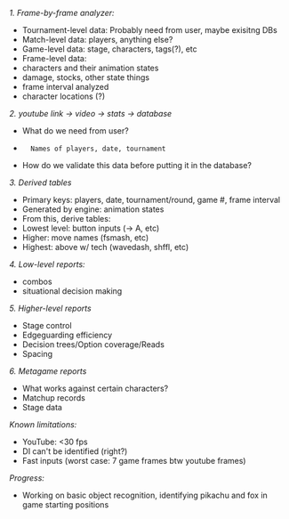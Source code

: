 
*1. Frame-by-frame analyzer:*
- Tournament-level data: Probably need from user, maybe exisitng DBs
- Match-level data: players, anything else?
- Game-level data: stage, characters, tags(?), etc
- Frame-level data:
-   characters and their animation states
-   damage, stocks, other state things
-   frame interval analyzed
-   character locations (?)

*2. youtube link -> video -> stats -> database*
-	What do we need from user?
-		Names of players, date, tournament
-	How do we validate this data before putting it in the database?

*3. Derived tables*
-	Primary keys: players, date, tournament/round, game #, frame interval
-	Generated by engine: animation states
-	From this, derive tables:
-	Lowest level: button inputs (-> A, etc)
-	Higher: move names (fsmash, etc)
-	Highest: above w/ tech (wavedash, shffl, etc)

*4. Low-level reports:*
-   combos
-	situational decision making

*5. Higher-level reports*
-	Stage control
-	Edgeguarding efficiency
-	Decision trees/Option coverage/Reads
-	Spacing

*6. Metagame reports*
-	What works against certain characters?
-	Matchup records
-	Stage data

*Known limitations:*
-	YouTube: <30 fps
-	DI can't be identified (right?)
-	Fast inputs (worst case: 7 game frames btw youtube frames)

*Progress:*
-   Working on basic object recognition, identifying pikachu and fox in game starting positions
